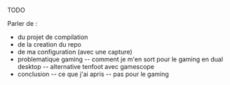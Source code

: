 

TODO 

Parler de :

- du projet de compilation
- de la creation du repo
- de ma configuration (avec une capture)
- problematique gaming
-- comment je m'en sort pour le gaming en dual desktop
-- alternative tenfoot avec gamescope
- conclusion
-- ce que j'ai apris
-- pas pour le gaming













